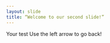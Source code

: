```yaml
---
layout: slide
title: “Welcome to our second slide!”
---
```

Your test
Use the left arrow to go back!
